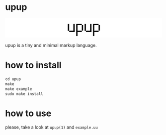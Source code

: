 # upup
![img](https://raw.githubusercontent.com/krzysckh/upup/master/upup.png)


upup is a tiny and minimal markup language.

# how to install
```git clone https://github.com/krzysckh/upup
cd upup
make
make example
sudo make install
```

# how to use
please, take a look at ```upup(1)``` and ```example.uu```
